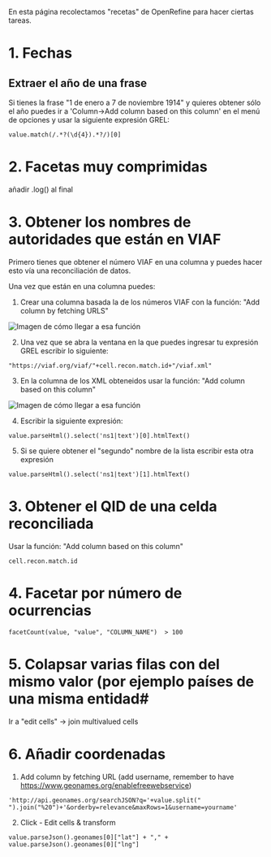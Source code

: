 En esta página recolectamos "recetas" de OpenRefine para hacer ciertas tareas.
# 1. Fechas #

## Extraer el año de una frase ##
Si tienes la frase "1 de enero a 7 de noviembre 1914" y quieres obtener sólo el año puedes ir a 'Column->Add column based on this column' en el menú de opciones y usar la siguiente expresión GREL:
```
value.match(/.*?(\d{4}).*?/)[0]
```

# 2. Facetas muy comprimidas #

añadir .log() al final

# 3. Obtener los nombres de autoridades que están en VIAF #

Primero tienes que obtener el número VIAF en una columna y puedes hacer esto vía una reconciliación de datos. 

Una vez que están en una columna puedes:

1) Crear una columna basada la de los números VIAF con la función: "Add column by fetching URLS"

![Imagen de cómo llegar a esa función](https://mdl.library.utoronto.ca/sites/default/files/pictures/openrefineworkshop102.png)

2) Una vez que se abra la ventana en la que puedes ingresar tu expresión GREL escribir lo siguiente:

```
"https://viaf.org/viaf/"+cell.recon.match.id+"/viaf.xml"
```

3) En la columna de los XML obteneidos usar la función: "Add column based on this column"

![Imagen de cómo llegar a esa función](https://i.stack.imgur.com/8Pdz5.png)


4) Escribir la siguiente expresión:

```
value.parseHtml().select('ns1|text')[0].htmlText()
```

5) Si se quiere obtener el "segundo" nombre de la lista escribir esta otra expresión

```
value.parseHtml().select('ns1|text')[1].htmlText()
```

# 3. Obtener el QID de una celda reconciliada #
Usar la función: "Add column based on this column"
```
cell.recon.match.id
```

# 4. Facetar por número de ocurrencias #
```
facetCount(value, "value", "COLUMN_NAME")  > 100
```

# 5. Colapsar varias filas con del mismo valor (por ejemplo países de una misma entidad#
Ir a "edit cells" -> join multivalued cells

# 6. Añadir coordenadas

1) Add column by fetching URL (add username, remember to have https://www.geonames.org/enablefreewebservice)

```
'http://api.geonames.org/searchJSON?q='+value.split(" ").join("%20")+'&orderby=relevance&maxRows=1&username=yourname'
```
2) Click - Edit cells & transform

```
value.parseJson().geonames[0]["lat"] + "," + value.parseJson().geonames[0]["lng"]
```
